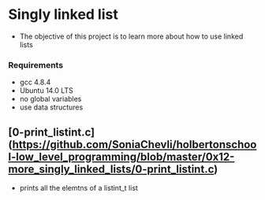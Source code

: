 # Singly linked list
* The objective of this project is to learn more about how to use linked lists
### Requirements
* gcc 4.8.4
* Ubuntu 14.0 LTS
* no global variables
* use data structures
## [0-print_listint.c] (https://github.com/SoniaChevli/holbertonschool-low_level_programming/blob/master/0x12-more_singly_linked_lists/0-print_listint.c)
* prints all the elemtns of a listint_t list